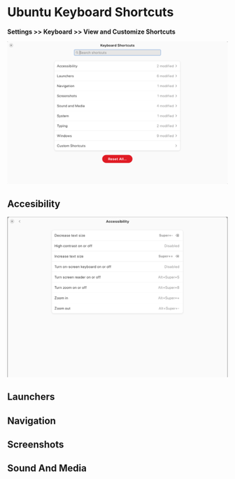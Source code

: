# Ubuntu Keyboard Shortcuts

**Settings >> Keyboard >> View and Customize Shortcuts**

![Shortcuts](shortcuts.png)

## Accesibility

![Accesibility](images/accessibility.png)

## Launchers

## Navigation

## Screenshots

## Sound And Media
